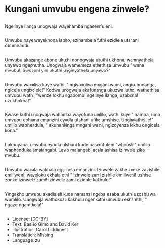 # Kungani umvubu engena zinwele?

##
Ngelinye ilanga unogwaja
wayehamba ngasemfuleni.

##
Umvubu naye wayekhona
lapho, ezihambela futhi ezidlela
utshani obumnandi.

##
Umvubu akazange abone ukuthi
nonogwaja ukuthi ukhona,
wamnyathela unyawo
ngephutha.
Unogwaja wamemeza ethethisa
umvubu " wena mvubu!,
awuboni yini ukuthi
unginyathela unyawo?"

##
Umvubu waxolisa kuye wathi, "
ngiyaxolisa mngani wami,
angikubonanga, ngicela
ungixolele!"
Kodwa unogwaja akafunanga
ukuzwa lutho, wathethisa
umvubu wathi, "wenze lokhu
ngabomu!,ngelinye ilanga,
uzabona! uzokhokha!"

##
Kwase kuthi unogwaja wahamba wayofuna umlilo, wathi kuye " hamba, uma
umvubu ephuma emanzini eyodla utshani ufike umshise. Unginyathelile!" umlilo
waphendula, " akunankinga mngani wami, ngizoyenza lokhu ongicela kona."

##
Lokhuyana, umvubu eyodla
utshani kude nasemfuleni
"whoosh!" umlilo waphenduka
amalangabi. Lawo malangabi
acala ashisa izinwele zika
mvubu.

##
Umvubu wacala wakhala
egijimela emanzini. Izinwele
zakhe zonke zazishile emlilweni.
wayeloku ekhala ethi " izinwele
zami zishile emlilweni! ushise
zonke izinwele zami! izinwele
zami ezinhle kakhulu!"

##
Yingakho umvubu akadlaleli kude namanzi ngoba esaba ukuthi uzoshiswa
wumlilo. Unogwaja wathokoza kakhulu ngenkathi umvubu esha ethi, " ngaze
ngamthola!"

##
* License: [CC-BY]
* Text: Basilio Gimo and David Ker
* Illustration: Carol Liddiment
* Translation: Missing
* Language: zu
